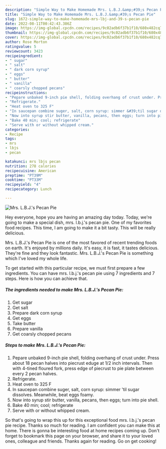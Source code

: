 ```yaml
---
description: "Simple Way to Make Homemade Mrs. L.B.J.&amp;#39;s Pecan Pie"
title: "Simple Way to Make Homemade Mrs. L.B.J.&amp;#39;s Pecan Pie"
slug: 1672-simple-way-to-make-homemade-mrs-lbj-and-39-s-pecan-pie
date: 2022-08-11T00:42:43.386Z
image: https://img-global.cpcdn.com/recipes/9c02adb6f37b1f10/680x482cq70/mrs-lbjs-pecan-pie-recipe-main-photo.jpg
thumbnail: https://img-global.cpcdn.com/recipes/9c02adb6f37b1f10/680x482cq70/mrs-lbjs-pecan-pie-recipe-main-photo.jpg
cover: https://img-global.cpcdn.com/recipes/9c02adb6f37b1f10/680x482cq70/mrs-lbjs-pecan-pie-recipe-main-photo.jpg
author: Rose Morton
ratingvalue: 5
reviewcount: 3423
recipeingredient:
- " sugar"
- " salt"
- " dark corn syrup"
- " eggs"
- " butter"
- " vanilla"
- " coarsly chopped pecans"
recipeinstructions:
- "Pepare unbaked 9-inch pie shell, folding overhang of crust under. Press about 18 pecan halves into piecrust eduge at 1/2 inch intervals. Then with 4-tined floured fork, press edge of piecrust to pie plate between every 2 pecan halves."
- "Refrigerate."
- "Heat oven to 325 F"
- "In saucepan combine suger, salt, corn syrup: simmer &#39;til sugar dissolves. Meanwhile, beat eggs foamy."
- "Now into syrup stir butter, vanilla, pecans, then eggs; turn into pie shell."
- "Bake 40 min; cool; refrigerate"
- "Serve with or without whipped cream."
categories:
- Recipe
tags:
- mrs
- lbjs
- pecan

katakunci: mrs lbjs pecan 
nutrition: 278 calories
recipecuisine: American
preptime: "PT39M"
cooktime: "PT33M"
recipeyield: "4"
recipecategory: Lunch

---
```



![Mrs. L.B.J.&#39;s Pecan Pie](https://img-global.cpcdn.com/recipes/9c02adb6f37b1f10/680x482cq70/mrs-lbjs-pecan-pie-recipe-main-photo.jpg)

Hey everyone, hope you are having an amazing day today. Today, we're going to make a special dish, mrs. l.b.j.&#39;s pecan pie. One of my favorites food recipes. This time, I am going to make it a bit tasty. This will be really delicious.

Mrs. L.B.J.&#39;s Pecan Pie is one of the most favored of recent trending foods on earth. It's enjoyed by millions daily. It's easy, it is fast, it tastes delicious. They're fine and they look fantastic. Mrs. L.B.J.&#39;s Pecan Pie is something which I've loved my whole life.




To get started with this particular recipe, we must first prepare a few ingredients. You can have mrs. l.b.j.&#39;s pecan pie using 7 ingredients and 7 steps. Here is how you can achieve that.

<!--inarticleads1-->

##### The ingredients needed to make Mrs. L.B.J.&#39;s Pecan Pie:

1. Get  sugar
1. Get  salt
1. Prepare  dark corn syrup
1. Get  eggs
1. Take  butter
1. Prepare  vanilla
1. Get  coarsly chopped pecans




<!--inarticleads2-->

##### Steps to make Mrs. L.B.J.&#39;s Pecan Pie:

1. Pepare unbaked 9-inch pie shell, folding overhang of crust under. Press about 18 pecan halves into piecrust eduge at 1/2 inch intervals. Then with 4-tined floured fork, press edge of piecrust to pie plate between every 2 pecan halves.
1. Refrigerate.
1. Heat oven to 325 F
1. In saucepan combine suger, salt, corn syrup: simmer &#39;til sugar dissolves. Meanwhile, beat eggs foamy.
1. Now into syrup stir butter, vanilla, pecans, then eggs; turn into pie shell.
1. Bake 40 min; cool; refrigerate
1. Serve with or without whipped cream.




So that's going to wrap this up for this exceptional food mrs. l.b.j.&#39;s pecan pie recipe. Thanks so much for reading. I am confident you can make this at home. There is gonna be interesting food at home recipes coming up. Don't forget to bookmark this page on your browser, and share it to your loved ones, colleague and friends. Thanks again for reading. Go on get cooking!
